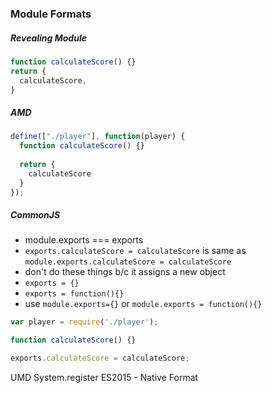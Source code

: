 ### Module Formats

##### Revealing Module
```js
function calculateScore() {}
return {
  calculateScore,
}
```

##### AMD
```js
define(["./player"], function(player) {
  function calculateScore() {}
  
  return {
    calculateScore
  }
});
```

##### CommonJS

 - module.exports === exports
 - `exports.calculateScore = calculateScore` is same as `module.exports.calculateScore = calculateScore`
 - don't do these things b/c it assigns a new object
  - `exports = {}`
  - `exports = function(){}`
 - use `module.exports={}` or `module.exports = function(){}` 

```js 
var player = require('./player');

function calculateScore() {}

exports.calculateScore = calculateScore;
```

UMD
System.register
ES2015 - Native Format